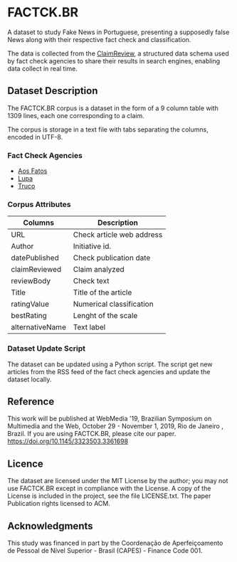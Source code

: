 # FACTCK.BR

A dataset to study Fake News in Portuguese, presenting a supposedly false News along with their respective fact check and classification.

The data is collected from the [ClaimReview](https://www.schema.org/ClaimReview), a structured data schema used by fact check agencies to share their results in search engines, enabling data collect in real time.

## Dataset Description

The FACTCK.BR corpus is a dataset in the form of a 9 column table with 1309 lines, each one corresponding to a claim.

The corpus is storage in a text file with tabs separating the columns, encoded in UTF-8. 

### Fact Check Agencies
- [Aos Fatos](https://aosfatos.org/)
- [Lupa](https://piaui.folha.uol.com.br/lupa/)
- [Truco](https://apublica.org/tag/truco/)


### Corpus Attributes

| Columns             | Description               |
|---------------------|---------------------------|
| URL                 | Check article web address |
| Author              | Initiative id.            |
| datePublished       | Check publication date    |
| claimReviewed       | Claim analyzed            |
| reviewBody          | Check text                |
| Title               | Title of the article      |
| ratingValue         | Numerical classification  |
| bestRating          | Lenght of the scale       |
| alternativeName     | Text label                |

### Dataset Update Script

The dataset can be updated using a Python script. The script get new articles from the RSS feed of the fact check agencies and update the dataset locally.

## Reference

This work will be published at WebMedia '19, Brazilian Symposium on Multimedia and the Web, October 29 - November 1, 2019, Rio de Janeiro , Brazil.
If you are using FACTCK.BR, please cite our paper.
https://doi.org/10.1145/3323503.3361698

## Licence
The dataset are licensed under the MIT License by the author; you may not use FACTCK.BR except in compliance with the License. A copy of the License is included in the project, see the file LICENSE.txt.
The paper Publication rights licensed to ACM.

## Acknowledgments

This study was financed in part by the Coordenação de Aperfeiçoamento de Pessoal de Nível Superior - Brasil (CAPES) - Finance Code 001.


